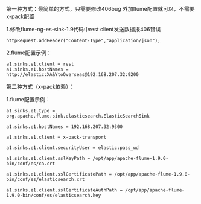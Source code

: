 第一种方式：最简单的方式，只需要修改406bug 外加flume配置就可以，不需要x-pack配置

  1.修改flume-ng-es-sink-1.9代码中rest client发送数据报406错误
  
    httpRequest.addHeader("Content-Type","application/json");

  2.flume配置示例：
  
    a1.sinks.e1.client = rest
    a1.sinks.e1.hostNames = http://elastic:XA&YtoOverseas@192.168.207.32:9200
  
第二种方式（x-pack依赖）：

  1.flume配置示例：

    a1.sinks.e1.type = org.apache.flume.sink.elasticsearch.ElasticSearchSink

    a1.sinks.e1.hostNames = 192.168.207.32:9300

    a1.sinks.e1.client = x-pack-transport

    a1.sinks.e1.client.securityUser = elastic:pass_wd

    a1.sinks.e1.client.sslKeyPath = /opt/app/apache-flume-1.9.0-bin/conf/es/ca.crt

    a1.sinks.e1.client.sslCertificatePath = /opt/app/apache-flume-1.9.0-bin/conf/es/elasticsearch.crt

    a1.sinks.e1.client.sslCertificateAuthPath = /opt/app/apache-flume-1.9.0-bin/conf/es/elasticsearch.key
  


